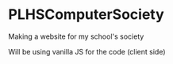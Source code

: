 # PLHSComputerSociety
Making a website for my school's society

Will be using vanilla JS for the code (client side)